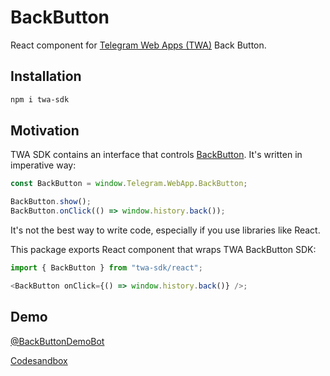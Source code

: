 # BackButton

React component for [Telegram Web Apps (TWA)](https://core.telegram.org/bots/webapps) Back Button.

## Installation

```bash
npm i twa-sdk
```

## Motivation

TWA SDK contains an interface that controls [BackButton](https://core.telegram.org/bots/webapps#backbutton). It's written in imperative way:

```js
const BackButton = window.Telegram.WebApp.BackButton;

BackButton.show();
BackButton.onClick(() => window.history.back());
```

It's not the best way to write code, especially if you use libraries like React.

This package exports React component that wraps TWA BackButton SDK:

```js
import { BackButton } from "twa-sdk/react";

<BackButton onClick={() => window.history.back()} />;
```

## Demo

[@BackButtonDemoBot](https://t.me/BackButtonDemoBot)

[Codesandbox](https://codesandbox.io/s/back-button-demo-lpc0rv)
